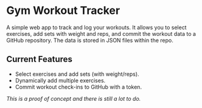 # Gym Workout Tracker

A simple web app to track and log your workouts. It allows you to select exercises, add sets with weight and reps, and commit the workout data to a GitHub repository. The data is stored in JSON files within the repo.

## Current Features
- Select exercises and add sets (with weight/reps).
- Dynamically add multiple exercises.
- Commit workout check-ins to GitHub with a token.

*This is a proof of concept and there is still a lot to do.*
